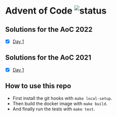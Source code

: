 # Advent of Code ![status](https://github.com/pmareke/ruby-advent-of-code/actions/workflows/test.yml/badge.svg)

## Solutions for the AoC 2022

- [X] [Day 1](https://adventofcode.com/2022/day/1)

## Solutions for the AoC 2021

- [X] [Day 1](https://adventofcode.com/2021/day/1)

## How to use this repo

- First install the git hooks with `make local-setup`.
- Then build the docker image with `make build`.
- And finally run the tests with `make test`.

